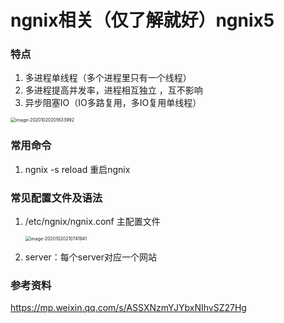 # ngnix相关（仅了解就好）ngnix5

### 特点

1. 多进程单线程（多个进程里只有一个线程）
2. 多进程提高并发率，进程相互独立 ，互不影响
3. 异步阻塞IO（IO多路复用，多IO复用单线程）

<img src="/Users/gaosong/Library/Application Support/typora-user-images/image-20201020201633992.png" alt="image-20201020201633992" style="zoom:50%;" />

 ### 常用命令

1. ngnix -s reload 重启ngnix



### 常见配置文件及语法

1. /etc/ngnix/ngnix.conf  主配置文件

   <img src="/Users/gaosong/Library/Application Support/typora-user-images/image-20201020210741941.png" alt="image-20201020210741941" style="zoom:50%;" />

2. server：每个server对应一个网站



### 参考资料

https://mp.weixin.qq.com/s/ASSXNzmYJYbxNIhvSZ27Hg